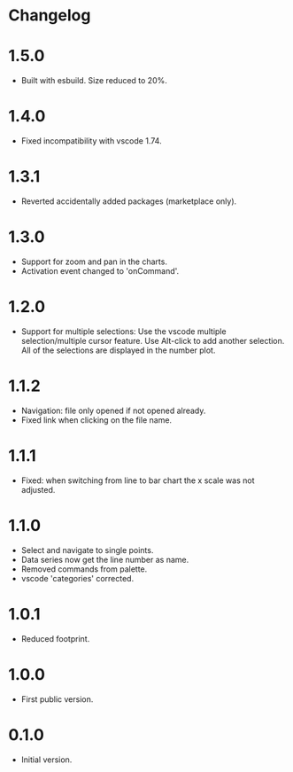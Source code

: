 # Changelog

# 1.5.0
- Built with esbuild. Size reduced to 20%.

# 1.4.0
- Fixed incompatibility with vscode 1.74.

# 1.3.1
- Reverted accidentally added packages (marketplace only).

# 1.3.0
- Support for zoom and pan in the charts.
- Activation event changed to 'onCommand'.

# 1.2.0
- Support for multiple selections: Use the vscode multiple selection/multiple cursor feature. Use Alt-click to add another selection. All of the selections are displayed in the number plot.

# 1.1.2
- Navigation: file only opened if not opened already.
- Fixed link when clicking on the file name.

# 1.1.1
- Fixed: when switching from line to bar chart the x scale was not adjusted.

# 1.1.0
- Select and navigate to single points.
- Data series now get the line number as name.
- Removed commands from palette.
- vscode 'categories' corrected.

# 1.0.1
- Reduced footprint.

# 1.0.0
- First public version.

# 0.1.0
- Initial version.

